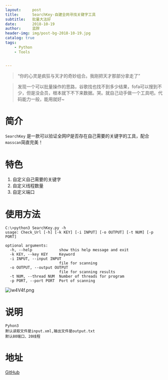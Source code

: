 ```yaml
---
layout:     post
title:      SearchKey-自建全网寻找关键字工具
subtitle:   批量大法好
date:       2018-10-19
author:     蓝胖
header-img: img/post-bg-2018-10-19.jpg
catalog: true
tags:
    - Python
    - Tools


---
```


>“你的心灵是疯狂与天才的奇妙组合。我刚把天才那部分拿走了”



 > 发现一个可以批量操作的思路，谷歌找也找不到多少结果，fofa可以搜到不少，但是没会员，根本就下不下来数据。哭。就自己动手做一个工具吧。代码能力一般，能用就好~ 

# 简介

`SearchKey` 是一款可以验证全网IP是否存在自己需要的关键字的工具，配合`masscan`简直完美！

# 特色

 1. 自定义自己需要的关键字
 2. 自定义线程数量
 3. 自定义端口

# 使用方法

```
C:\>python3 SearchKey.py -h
usage: Check_Url [-h] [-k KEY] [-i INPUT] [-o OUTPUT] [-t NUM] [-p PORT]

optional arguments:
  -h, --help            show this help message and exit
  -k KEY, --key KEY     Keyword
  -i INPUT, --input INPUT
                        file for scanning
  -o OUTPUT, --output OUTPUT
                        file for scanning results
  -t NUM, --thread NUM  Number of threads for program
  -p PORT, --port PORT  Port of scanning
```


![iw4V4f.png](https://s1.ax1x.com/2018/10/19/iw4V4f.png)

# 说明
```
Pyhon3 
默认读取文件是input.xml,输出文件是output.txt
默认80端口、20线程
```

# 地址
[GitHub](https://github.com/lanpan999/SearchKey)
